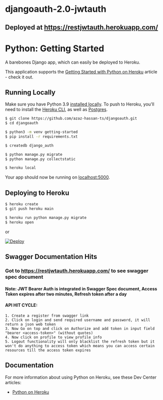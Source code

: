# djangoauth-2.0-jwtauth

## Deployed at https://restjwtauth.herokuapp.com/

# Python: Getting Started

A barebones Django app, which can easily be deployed to Heroku.

This application supports the [Getting Started with Python on Heroku](https://devcenter.heroku.com/articles/getting-started-with-python) article - check it out.

## Running Locally

Make sure you have Python 3.9 [installed locally](https://docs.python-guide.org/starting/installation/). To push to Heroku, you'll need to install the [Heroku CLI](https://devcenter.heroku.com/articles/heroku-cli), as well as [Postgres](https://devcenter.heroku.com/articles/heroku-postgresql#local-setup).

```sh
$ git clone https://github.com/azaz-hassan-ts/djangoauth.git
$ cd djangoauth

$ python3 -m venv getting-started
$ pip install -r requirements.txt

$ createdb django_auth

$ python manage.py migrate
$ python manage.py collectstatic

$ heroku local
```

Your app should now be running on [localhost:5000](http://localhost:5000/).

## Deploying to Heroku

```sh
$ heroku create
$ git push heroku main

$ heroku run python manage.py migrate
$ heroku open
```
or

[![Deploy](https://www.herokucdn.com/deploy/button.svg)](https://heroku.com/deploy)


## Swagger Documentation Hits


### Got to https://restjwtauth.herokuapp.com/ to see swagger spec document
#### Note: JWT Bearer Auth is integrated in Swagger Spec document, Access Token expires after two minutes, Refresh token after a day
#### API HIT CYCLE:

```
1. Create a register from swagger link
2. Click on login and send required username and password, it will return a json web token
3. Now Go on top and click on Authorize and add token in input field "bearer <access-token>" (without quotes)
4. Now click on profile to view profile info
5. Logout functionality will only blacklist the refresh token but it won't do anything to access token which means you can access certain resources till the access token expires
```

## Documentation

For more information about using Python on Heroku, see these Dev Center articles:

- [Python on Heroku](https://devcenter.heroku.com/categories/python)


